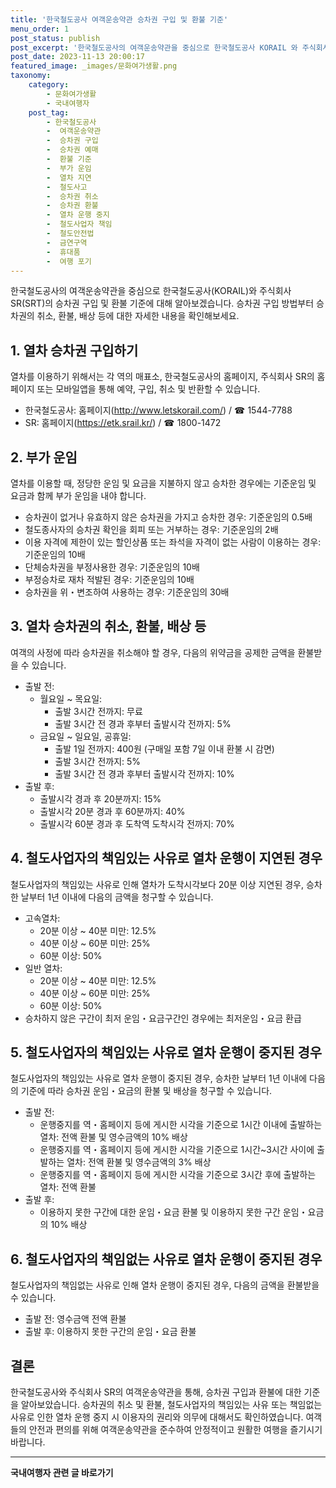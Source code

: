 ```yaml
---
title: '한국철도공사 여객운송약관 승차권 구입 및 환불 기준'
menu_order: 1
post_status: publish
post_excerpt: '한국철도공사의 여객운송약관을 중심으로 한국철도공사 KORAIL 와 주식회사 SR SRT 의 승차권 구입 및 환불 기준에 대해 알아보겠습니다. 승차권 구입 방법부터 승차권의 취소, 환불, 배상 등에 대한 자세한 내용을 확인해보세요.'
post_date: 2023-11-13 20:00:17
featured_image: _images/문화여가생활.png
taxonomy:
    category:
        - 문화여가생활
        - 국내여행자
    post_tag:
        - 한국철도공사
        -  여객운송약관
        -  승차권 구입
        -  승차권 예매
        -  환불 기준
        -  부가 운임
        -  열차 지연
        -  철도사고
        -  승차권 취소
        -  승차권 환불
        -  열차 운행 중지
        -  철도사업자 책임
        -  철도안전법
        -  금연구역
        -  휴대품
        -  여행 포기
---
```



한국철도공사의 여객운송약관을 중심으로 한국철도공사(KORAIL)와 주식회사 SR(SRT)의 승차권 구입 및 환불 기준에 대해 알아보겠습니다. 승차권 구입 방법부터 승차권의 취소, 환불, 배상 등에 대한 자세한 내용을 확인해보세요.

## 1. 열차 승차권 구입하기
열차를 이용하기 위해서는 각 역의 매표소, 한국철도공사의 홈페이지, 주식회사 SR의 홈페이지 또는 모바일앱을 통해 예약, 구입, 취소 및 반환할 수 있습니다.
- 한국철도공사: 홈페이지(http://www.letskorail.com/) / ☎ 1544-7788
- SR: 홈페이지(https://etk.srail.kr/) / ☎ 1800-1472

## 2. 부가 운임
열차를 이용할 때, 정당한 운임 및 요금을 지불하지 않고 승차한 경우에는 기준운임 및 요금과 함께 부가 운임을 내야 합니다.
- 승차권이 없거나 유효하지 않은 승차권을 가지고 승차한 경우: 기준운임의 0.5배
- 철도종사자의 승차권 확인을 회피 또는 거부하는 경우: 기준운임의 2배
- 이용 자격에 제한이 있는 할인상품 또는 좌석을 자격이 없는 사람이 이용하는 경우: 기준운임의 10배
- 단체승차권을 부정사용한 경우: 기준운임의 10배
- 부정승차로 재차 적발된 경우: 기준운임의 10배
- 승차권을 위・변조하여 사용하는 경우: 기준운임의 30배

## 3. 열차 승차권의 취소, 환불, 배상 등
여객의 사정에 따라 승차권을 취소해야 할 경우, 다음의 위약금을 공제한 금액을 환불받을 수 있습니다.
- 출발 전:
  - 월요일 ~ 목요일:
    - 출발 3시간 전까지: 무료
    - 출발 3시간 전 경과 후부터 출발시각 전까지: 5%
  - 금요일 ~ 일요일, 공휴일:
    - 출발 1일 전까지: 400원 (구매일 포함 7일 이내 환불 시 감면)
    - 출발 3시간 전까지: 5%
    - 출발 3시간 전 경과 후부터 출발시각 전까지: 10%
- 출발 후:
  - 출발시각 경과 후 20분까지: 15%
  - 출발시각 20분 경과 후 60분까지: 40%
  - 출발시각 60분 경과 후 도착역 도착시각 전까지: 70%

## 4. 철도사업자의 책임있는 사유로 열차 운행이 지연된 경우
철도사업자의 책임있는 사유로 인해 열차가 도착시각보다 20분 이상 지연된 경우, 승차한 날부터 1년 이내에 다음의 금액을 청구할 수 있습니다.
- 고속열차:
  - 20분 이상 ~ 40분 미만: 12.5%
  - 40분 이상 ~ 60분 미만: 25%
  - 60분 이상: 50%
- 일반 열차:
  - 20분 이상 ~ 40분 미만: 12.5%
  - 40분 이상 ~ 60분 미만: 25%
  - 60분 이상: 50%
- 승차하지 않은 구간이 최저 운임・요금구간인 경우에는 최저운임・요금 환급

## 5. 철도사업자의 책임있는 사유로 열차 운행이 중지된 경우
철도사업자의 책임있는 사유로 열차 운행이 중지된 경우, 승차한 날부터 1년 이내에 다음의 기준에 따라 승차권 운임・요금의 환불 및 배상을 청구할 수 있습니다.
- 출발 전:
  - 운행중지를 역・홈페이지 등에 게시한 시각을 기준으로 1시간 이내에 출발하는 열차: 전액 환불 및 영수금액의 10% 배상
  - 운행중지를 역・홈페이지 등에 게시한 시각을 기준으로 1시간~3시간 사이에 출발하는 열차: 전액 환불 및 영수금액의 3% 배상
  - 운행중지를 역・홈페이지 등에 게시한 시각을 기준으로 3시간 후에 출발하는 열차: 전액 환불
- 출발 후:
  - 이용하지 못한 구간에 대한 운임・요금 환불 및 이용하지 못한 구간 운임・요금의 10% 배상

## 6. 철도사업자의 책임없는 사유로 열차 운행이 중지된 경우
철도사업자의 책임없는 사유로 인해 열차 운행이 중지된 경우, 다음의 금액을 환불받을 수 있습니다.
- 출발 전: 영수금액 전액 환불
- 출발 후: 이용하지 못한 구간의 운임・요금 환불

## 결론
한국철도공사와 주식회사 SR의 여객운송약관을 통해, 승차권 구입과 환불에 대한 기준을 알아보았습니다. 승차권의 취소 및 환불, 철도사업자의 책임있는 사유 또는 책임없는 사유로 인한 열차 운행 중지 시 이용자의 권리와 의무에 대해서도 확인하였습니다. 여객들의 안전과 편의를 위해 여객운송약관을 준수하여 안정적이고 원활한 여행을 즐기시기 바랍니다.
<!-- wp:separator -->
<hr class="wp-block-separator has-alpha-channel-opacity"/>
<!-- /wp:separator -->

<!-- wp:group {"backgroundColor":"base","layout":{"type":"constrained"}} -->
<div class="wp-block-group has-base-background-color has-background"><!-- wp:paragraph {"align":"center","fontSize":"medium"} -->
<p class="has-text-align-center has-large-font-size"><strong>국내여행자 관련 글 바로가기</strong></p>
<!-- /wp:paragraph -->


<!-- wp:latest-posts
{"categories":[{"id":15374,"count":19,"description":"","link":"https://uknowlaw.com/category/%ea%b5%ad%eb%82%b4%ec%97%ac%ed%96%89%ec%9e%90/","name":"국내여행자","slug":"국내여행자","taxonomy":"category","parent":0,"meta":[],"_links":{"self":[{"href":"https://uknowlaw.com/wp-json/wp/v2/categories/15374"}],"collection":[{"href":"https://uknowlaw.com/wp-json/wp/v2/categories"}],"about":[{"href":"https://uknowlaw.com/wp-json/wp/v2/taxonomies/category"}],"wp:post_type":[{"href":"https://uknowlaw.com/wp-json/wp/v2/posts?categories=15374"}],"curies":[{"name":"wp","href":"https://api.w.org/{rel}","templated":true}]}}],"postsToShow":100,"excerptLength":28,"postLayout":"grid","columns":2,"featuredImageAlign":"left","featuredImageSizeSlug":"large","fontSize":"small"} /--></div>
<!-- /wp:group -->